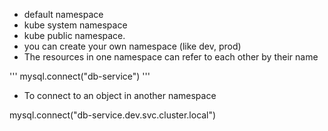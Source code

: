 - default namespace 
- kube system namespace
- kube public namespace. 
- you can create your own namespace (like dev, prod)
- The resources in one namespace can refer to each other by their name 

 '''
 mysql.connect("db-service")
 '''

 - To connect to an object in another namespace

 mysql.connect("db-service.dev.svc.cluster.local")


